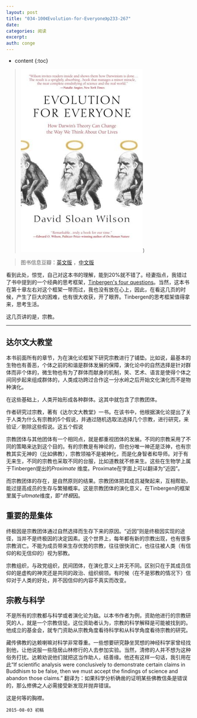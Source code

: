 ```yaml
---
layout: post
title: "034-100《Evolution-for-Everyone》p233-267"
date:
categories: 阅读
excerpt:
auth: conge
---
```

* content
{:toc}

>  ![Evolution for Everyone 封面](/assets/images/阅读/118382-82fb2ece17c628e9.jpg))

> 图书信息豆瓣：[英文版](http://book.douban.com/subject/2570988/) ，[中文版](http://book.douban.com/subject/10588813/)

看到此处，惊觉，自己对这本书的理解，能到20%就不错了。经妻指点，我错过了书中提到的一个经典的思考框架，[Tinbergen's four questions](https://en.wikipedia.org/wiki/Tinbergen's_four_questions)。当然，这本书在第十章左右对这个框架一带而过，我也没有放在心上，因此，在看这几页的时候，产生了巨大的困难，也有很大收获，开了眼界。Tinbergen的思考框架值得拿来，思考生活。

这几页讲的是，宗教。

----

## 达尔文大教堂

本书前面所有的章节，为在演化论框架下研究宗教进行了铺垫。比如说，最基本的生物也有善恶，个体之前的和谐是群体发展的保障，演化论中的自然选择是针对群体而非个体的，微生物也有为了群体而献身的机制，笑、艺术、语言是使得个体之间同步起来组成群体的，人类成功跨过合作这一分水岭之后开始文化演化而不是物种演化。

在这些基础上，人类开始形成各种群体。这其中就包含了宗教团体。

作者研究过宗教，著有《达尔文大教堂》一书。在该书中，他根据演化论提出了关于人类为什么有宗教的5个假说，并通过随机选取法选择几个宗教，进行研究，来验证／剔除这些假说。这五个假说

宗教团体与其他团体有一个相同点，就是都重视团体的发展。不同的宗教采用了不同的策略来达到这个目的。有的宗教是有神论的，但也分唯一神还是泛神，也有宗教其实无神的（比如佛教），宗教领袖不是被神化，而是化身智者和导师。对于有无来生，不同的宗教也采取不同的台服，比如道教就不修来生。这些在生物学上属于Tinbergen提出的*Proximate* 维度。Proximate在字面上可以翻译为“近因”。

而宗教团体的存在，是自然原则的结果。宗教团体把其成员凝聚起来，互相帮助，能过提高成员的生存与繁殖概率。这是宗教团体的演化意义，在Tinbergen的框架里属于*ultmate*维度，即“*终极*因。

## 重要的是集体

终极因是宗教团体通过自然选择而生存下来的原因。“近因”则是终极因实现的途径，当并不是终极因的决定因素。这个世界上，每年都有新的宗教出现，也有很多宗教消亡。不能为成员带来生存优势的宗教，往往很快消亡，也往往被人类（有信仰的和无信仰的）视为邪教。

宗教组织，与政党组织，民间团体，在演化意义上并无不同。区别只在于其成员信仰的是虚构的神灵还是共同的政治、组织纲领。有时候（在不是邪教的情况下）信仰对于人类的好处，并不因信仰的内容不真实而改变。

## 宗教与科学

不是所有的宗教都与科学或者演化论为敌。以本书作者为例，资助他进行的宗教研究的人，就是一个宗教信徒。这位资助者认为，宗教的科学解释是可能被找到的。他成立的基金会，就专门资助从宗教角度看待科学和从科学角度看待宗教的研究。

藏传佛教的达赖喇嘛对科学非常尊重。一些想要研究静坐冥想的神经科学家曾经找到他，让他说服一些隐居山林修行的人去参加实验。当然，清修的人并不想为这种俗务打扰。达赖劝说他们就把这当作助人，结善缘。他还有这样一句话，我引用在此“If scientific analysis were conclusively to demonstrate certain claims in Buddhism to be false, then we must accept the findings of science and abandon those claims.” 翻译为：如果科学分析确凿的证明某些佛教信条是错误的，那么修佛之人必需接受新发现并抛弃错误。

这是何等的胸襟。

```
2015-08-03 初稿
```
